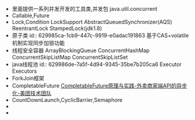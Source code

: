 - 里面提供一系列并发开发的工具类,并发包 java.util.concurrent
- Callable,Future
- Lock,Condition
  LockSupport
  AbstractQueuedSynchronizer(AQS)
  ReentrantLock
  StampedLock(jdk1.8)
- 原子类
  id:: 629985ca-1cb9-447c-9919-e0adac191863
  基于CAS+volatile机制实现同步加锁功能
- 线程安全容器
  ArrayBlockingQueue
  ConcurrentHashMap
  ConcurrentSkipListMap
  ConcurrentSkipListSet
- java线程池
  id:: 629986de-7a5f-4d94-9345-35be7b205ca6
  Executor
  Executors
- ForkJoin框架
- CompletableFuture
  [CompletableFuture原理与实践-外卖商家端API的异步化-美团技术团队](https://mp.weixin.qq.com/s/GQGidprakfticYnbVYVYGQ)
- CountDownLaunch,CyclicBarrier,Semaphore
-
-